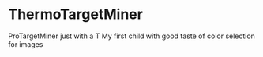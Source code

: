 # ThermoTargetMiner
ProTargetMiner just with a T
My first child
with good taste of color selection for images
